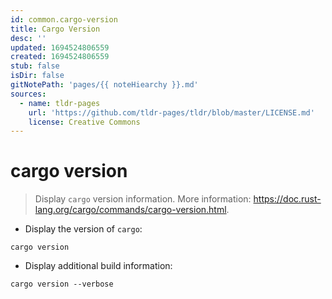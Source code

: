```yaml
---
id: common.cargo-version
title: Cargo Version
desc: ''
updated: 1694524806559
created: 1694524806559
stub: false
isDir: false
gitNotePath: 'pages/{{ noteHiearchy }}.md'
sources:
  - name: tldr-pages
    url: 'https://github.com/tldr-pages/tldr/blob/master/LICENSE.md'
    license: Creative Commons
---
```

# cargo version

> Display `cargo` version information.
> More information: <https://doc.rust-lang.org/cargo/commands/cargo-version.html>.

- Display the version of `cargo`:

`cargo version`

- Display additional build information:

`cargo version --verbose`

